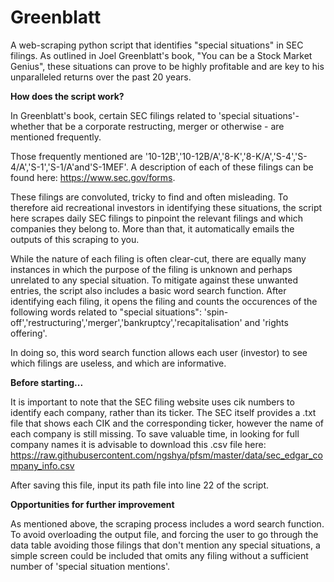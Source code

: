 # Greenblatt
A web-scraping python script that identifies "special situations" in SEC filings. As outlined in Joel Greenblatt's book, "You can be a Stock Market Genius", these situations can prove to be highly profitable and are key to his unparalleled returns over the past 20 years.

**How does the script work?**

In Greenblatt's book, certain SEC filings related to 'special situations'- whether that be a corporate restructing, merger or otherwise - are mentioned frequently. 

Those frequently mentioned are '10-12B','10-12B/A','8-K','8-K/A','S-4','S-4/A','S-1','S-1/A'and'S-1MEF'. A description of each of these filings can be found here: https://www.sec.gov/forms.

These filings are convoluted, tricky to find and often misleading. To therefore aid recreational investors in identifying these situations, the script here scrapes daily SEC filings to pinpoint the relevant filings and which companies they belong to. More than that, it automatically emails the outputs of this scraping to you.

While the nature of each filing is often clear-cut, there are equally many instances in which the purpose of the filing is unknown and perhaps unrelated to any special situation. To mitigate against these unwanted entries, the script also includes a basic word search function. After identifying each filing, it opens the filing and counts the occurences of the following words related to "special situations": 'spin-off','restructuring','merger','bankruptcy','recapitalisation' and 'rights offering'.

In doing so, this word search function allows each user (investor) to see which filings are useless, and which are informative. 

**Before starting...**

It is important to note that the SEC filing website uses cik numbers to identify each company, rather than its ticker. The SEC itself provides a .txt file that shows each CIK and the corresponding ticker, however the name of each company is still missing. To save valuable time, in looking for full company names it is advisable to download this .csv file here: https://raw.githubusercontent.com/ngshya/pfsm/master/data/sec_edgar_company_info.csv

After saving this file, input its path file into line 22 of the script.

**Opportunities for further improvement**

As mentioned above, the scraping process includes a word search function. To avoid overloading the output file, and forcing the user to go through the data table avoiding those filings that don't mention any special situations, a simple screen could be included that omits any filing without a sufficient number of 'special situation mentions'.
